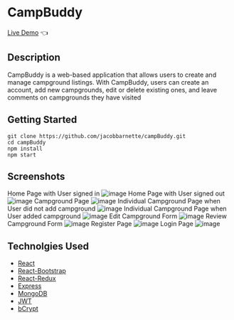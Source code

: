 # CampBuddy

[Live Demo](https://camp-buddy-soow.onrender.com/) 👈

## Description

CampBuddy is a web-based application that allows users to create and manage campground listings. With CampBuddy, users can create an account, add new campgrounds, edit or delete existing ones, and leave comments on campgrounds they have visited

## Getting Started

```
git clone https://github.com/jacobbarnette/campBuddy.git
cd campBuddy
npm install
npm start
```

## Screenshots

Home Page with User signed in
![image](https://user-images.githubusercontent.com/63681779/227738784-9446557b-0028-4725-967a-235b72440467.png)
Home Page with User signed out
![image](https://user-images.githubusercontent.com/63681779/227738801-65c17d08-7a00-4ced-b928-b9239587e500.png)
Campground Page
![image](https://user-images.githubusercontent.com/63681779/227738832-7bd6fbb8-a796-413a-875a-dbb3c3f0c7a7.png)
Individual Campground Page when User did not add campground
![image](https://user-images.githubusercontent.com/63681779/227739011-00ad9bb9-2a42-4635-b051-392d6876528c.png)
Individual Campground Page when User added campground
![image](https://user-images.githubusercontent.com/63681779/227739168-1cb0cd32-57df-4d32-bf53-2c30a5ee5403.png)
Edit Campground Form
![image](https://user-images.githubusercontent.com/63681779/227739209-15a41fb6-558a-4c6b-8f4a-be40f28cfafd.png)
Review Campground Form
![image](https://user-images.githubusercontent.com/63681779/227739282-94859fdf-e9c5-40ce-92c3-efc5e36e92d2.png)
Register Page
![image](https://user-images.githubusercontent.com/63681779/227739118-e54426c4-2c18-4d0b-8ca0-35611c38a368.png)
Login Page
![image](https://user-images.githubusercontent.com/63681779/227739129-c9205008-cbc9-47f7-bea1-3f375fc43c9a.png)

## Technolgies Used

- [React](https://reactjs.org/)
- [React-Bootstrap](https://react-bootstrap.github.io/)
- [React-Redux](https://react-redux.js.org/)
- [Express](https://expressjs.com/)
- [MongoDB](https://www.mongodb.com/)
- [JWT](https://jwt.io/)
- [bCrypt](https://www.npmjs.com/package/bcrypt)
